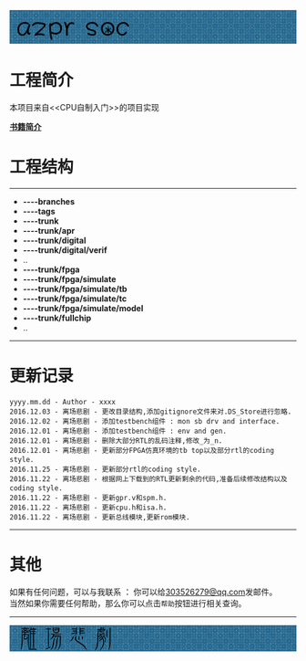 ![signed](https://raw.githubusercontent.com/FPGA1988/resource/master/picture/prj_azpr_soc.png)

# 工程简介
 本项目来自&lt;&lt;CPU自制入门>>的项目实现
 
 [**书籍简介**](http://product.dangdang.com/23382868.html)<br>

# 工程结构
----------------------------------------------------------------
* **----branches**
* **----tags**
* **----trunk**
* **----trunk/apr**
* **----trunk/digital**
* **----trunk/digital/verif**
* ..
* **----trunk/fpga**
* **----trunk/fpga/simulate**
* **----trunk/fpga/simulate/tb**
* **----trunk/fpga/simulate/tc**
* **----trunk/fpga/simulate/model**
* **----trunk/fullchip**
* ..
----------------------------------------------------------------    
# 更新记录
```
yyyy.mm.dd - Author - xxxx
2016.12.03 - 离场悲剧 - 更改目录结构,添加gitignore文件来对.DS_Store进行忽略.
2016.12.02 - 离场悲剧 - 添加testbench组件 : mon sb drv and interface.
2016.12.01 - 离场悲剧 - 添加testbench组件 : env and gen.
2016.12.01 - 离场悲剧 - 删除大部分RTL的乱码注释,修改_为_n.
2016.12.01 - 离场悲剧 - 更新部分FPGA仿真环境的tb top以及部分rtl的coding style.
2016.11.25 - 离场悲剧 - 更新部分rtl的coding style.
2016.11.22 - 离场悲剧 - 根据网上下载到的RTL更新剩余的代码,准备后续修改结构以及coding style.
2016.11.22 - 离场悲剧 - 更新gpr.v和spm.h.
2016.11.22 - 离场悲剧 - 更新cpu.h和isa.h.
2016.11.22 - 离场悲剧 - 更新总线模块,更新rom模块.
```
----------------------------------------------------------------
# 其他 
如果有任何问题，可以与我联系 ：
你可以给<303526279@qq.com>发邮件。<br>
当然如果你需要任何帮助，那么你可以点击`帮助`按钮进行相关查询。   
***

![signed](https://raw.githubusercontent.com/C-L-G/scripts/master/resource/picture/signed.png) 
